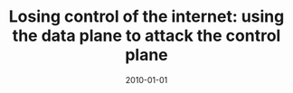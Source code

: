 ---
title: "Losing control of the internet: using the data plane to attack the control plane"
collection: publications
permalink: /publication/2010-01-01-Losing-control-of-the-internet-using-the-data-plane-to-attack-the-control-plane
date: 2010-01-01
venue: 'In the proceedings of Proceedings of the 17th ACM Conference on Computer and Communications Security, CCS 2010, Chicago, Illinois, USA, October 4-8, 2010'
paperurl: 'https://doi.org/10.1145/1866307.1866411'
citation: ' Max Schuchard,  David Mohaisen,  Denis Kune,  Nicholas Hopper,  Yongdae Kim,  Eugene Vasserman, &quot;Losing control of the internet: using the data plane to attack the control plane.&quot; In the proceedings of Proceedings of the 17th ACM Conference on Computer and Communications Security, CCS 2010, Chicago, Illinois, USA, October 4-8, 2010, 2010.'
---